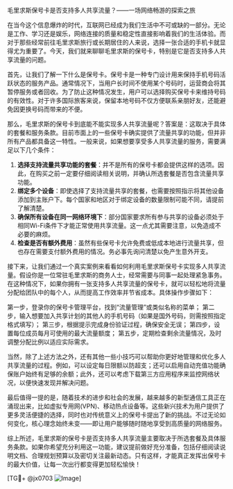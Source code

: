 毛里求斯保号卡是否支持多人共享流量？——一场网络畅游的探索之旅

在当今这个信息爆炸的时代，互联网已经成为我们生活中不可或缺的一部分。无论是工作、学习还是娱乐，网络连接的质量和稳定性直接影响着我们的生活体验。而对于那些经常前往毛里求斯旅行或长期居住的人来说，选择一张合适的手机卡就显得尤为重要了。今天，我们就来聊聊毛里求斯的保号卡，特别是它是否支持多人共享流量的问题。

首先，让我们了解一下什么是保号卡。保号卡是一种专门设计用来保持手机号码活跃状态的服务产品。通常情况下，当用户长时间不使用某个号码时，运营商会将其暂停服务或者回收。为了防止这种情况发生，用户可以选择购买保号卡来维持号码的有效性。对于许多国际旅客来说，保留本地号码不仅方便联系亲朋好友，还能避免因更换号码而带来的不便。

那么，毛里求斯的保号卡到底能不能实现多人共享流量呢？答案是：这取决于具体的套餐和服务条款。目前市面上的一些保号卡确实提供了流量共享的功能，但并非所有产品都具备这一特性。一般来说，如果想要享受多人共享流量的服务，需要满足以下几个条件：

1. **选择支持流量共享功能的套餐**：并不是所有的保号卡都会提供这样的选项。因此，在购买之前一定要仔细阅读相关说明，并确认所选套餐是否包含流量共享功能。
2. **绑定多个设备**：即使选择了支持流量共享的套餐，也需要按照指示将其他设备添加到主账户下。每个国家和地区对于绑定设备的数量限制可能不同，请提前了解清楚。
3. **确保所有设备在同一网络环境下**：部分国家要求所有参与共享的设备必须处于相同Wi-Fi条件下才能正常使用共享流量。这一点尤其需要注意，以免造成不必要的麻烦。
4. **检查是否有额外费用**：虽然有些保号卡允许免费或低成本地进行流量共享，但也存在需要支付额外费用的情况。务必事先询问清楚以免产生意外开支。

接下来，让我们通过一个真实案例来看看如何利用毛里求斯保号卡实现多人共享流量。假设你是一位常驻毛里求斯的商务人士，经常需要与同事一起处理紧急事务。在这种情况下，如果你拥有一张支持多人共享流量的保号卡，就可以轻松地将流量分配给团队中的每个人，从而提高工作效率并节省成本。具体操作步骤如下：

第一步，登录你的保号卡管理平台，找到“流量管理”或类似名称的菜单；
第二步，输入想要加入共享计划的其他人的手机号码（如果是国外号码，则需按照指定格式填写）；
第三步，根据提示完成身份验证过程，确保安全无误；
第四步，设置每位成员每月可使用的最大流量额度；
第五步，定期检查剩余流量情况，及时调整分配比例以适应实际需求。

当然，除了上述方法之外，还有其他一些小技巧可以帮助你更好地管理和优化多人共享流量的过程。例如，可以设定每日限额以防超支；还可以启用自动充值功能确保账户始终有足够的余额；此外，还可以考虑下载第三方应用程序来监控网络状况，以便快速发现并解决问题。

最后值得一提的是，随着技术的进步和社会的发展，越来越多的新型通信工具正在涌现出来，比如虚拟专用网(VPN)、移动热点设备等。这些新兴技术为用户提供了更多灵活便捷的选择，同时也对传统意义上的保号卡提出了新的挑战。不过无论如何变化，核心理念始终未变——即让用户能够随时随地享受到高质量的网络服务。

综上所述，毛里求斯的保号卡是否支持多人共享流量主要取决于所选套餐及具体服务条款。如果你希望充分利用这一功能，建议提前做好充分准备，包括仔细阅读说明文档、合理规划预算以及密切关注最新动态。只有这样，才能真正发挥出保号卡的最大价值，让每一次出行都变得更加轻松愉快！

[TG💪+ @jx0703 ![Image](https://github.com/user-attachments/assets/dbca1d08-cadb-493c-b0ec-ad6f7a83f270)]